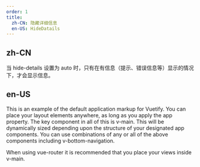 ```yaml
---
order: 1
title:
  zh-CN: 隐藏详细信息
  en-US: HideDatails
---
```


## zh-CN

当 hide-details 设置为 auto 时，只有在有信息（提示、错误信息等）显示的情况下，才会显示信息。

## en-US

This is an example of the default application markup for Vuetify. You can place your layout elements anywhere, as long as you apply the app property. The key component in all of this is v-main. This will be dynamically sized depending upon the structure of your designated app components. You can use combinations of any or all of the above components including v-bottom-navigation.

When using vue-router it is recommended that you place your views inside v-main.
